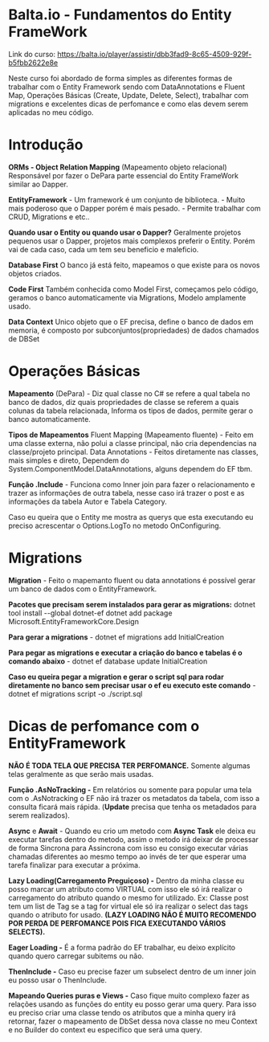 # Balta.io - Fundamentos do Entity FrameWork
Link do curso: https://balta.io/player/assistir/dbb3fad9-8c65-4509-929f-b5fbb2622e8e

Neste curso foi abordado de forma simples as diferentes formas de trabalhar com o Entity Framework sendo com DataAnnotations e Fluent Map, Operações Básicas (Create, Update, Delete, Select), trabalhar com migrations e excelentes dicas de perfomance e como elas devem serem aplicadas no meu código. 

# Introdução
**ORMs - Object Relation Mapping** (Mapeamento objeto relacional)
    Responsável por fazer o DePara parte essencial do Entity FrameWork similar ao Dapper.

**EntityFramework** - Um framework é um conjunto de biblioteca.
    - Muito mais poderoso que o Dapper porém é mais pesado.
    - Permite trabalhar com CRUD, Migrations e etc..

**Quando usar o Entity ou quando usar o Dapper?**
Geralmente projetos pequenos usar o Dapper, projetos mais complexos preferir o Entity. Porém vai de cada caso, cada um tem seu beneficio e maleficio.

**Database First**
O banco já está feito, mapeamos o que existe para os novos objetos criados.

**Code First**
Também conhecida como Model First, começamos pelo código, geramos o banco automaticamente via Migrations, Modelo amplamente usado.

**Data Context**
Unico objeto que o EF precisa, define o banco de dados em memoria, é composto por subconjuntos(propriedades) de dados chamados de DBSet

# Operações Básicas
**Mapeamento** (DePara) - Diz qual classe no C# se refere a qual tabela no banco de dados, diz quais propriedades de classe se referem a quais colunas da tabela relacionada, Informa os tipos de dados, permite gerar o banco automaticamente.

**Tipos de Mapeamentos**
    Fluent Mapping (Mapeamento fluente) - Feito em uma classe externa, não polui a classe principal, não cria dependencias na classe/projeto principal.
    Data Annotations - Feitos diretamente nas classes, mais simples e direto, Dependem do System.ComponentModel.DataAnnotations, alguns dependem do EF tbm.

**Função .Include** - Funciona como Inner join para fazer o relacionamento e trazer as informações de outra tabela, nesse caso irá trazer o post e as informações da tabela Autor e Tabela Category.

Caso eu queira que o Entity me mostra as querys que esta executando eu preciso acrescentar o Options.LogTo no metodo OnConfiguring.


# Migrations
**Migration** - Feito o mapemanto fluent ou data annotations é possível gerar um banco de dados com o EntityFramework.

**Pacotes que precisam serem instalados para gerar as migrations:**
dotnet tool install --global dotnet-ef
dotnet add package Microsoft.EntityFrameworkCore.Design

**Para gerar a migrations** - dotnet ef migrations add InitialCreation

**Para pegar as migrations e executar a criação do banco e tabelas é o comando abaixo** - dotnet ef database update InitialCreation

**Caso eu queira pegar a migration e gerar o script sql para rodar diretamente no banco sem precisar usar o ef eu executo este comando** - dotnet ef migrations script -o ./script.sql


# Dicas de perfomance com o EntityFramework

**NÃO É TODA TELA QUE PRECISA TER PERFOMANCE.** Somente algumas telas geralmente as que serão mais usadas.

**Função .AsNoTracking -** Em relatórios ou somente para popular uma tela com o .AsNotracking o EF não irá trazer os metadatos da tabela, com isso a consulta ficará mais rápida. (**Update** precisa que tenha os metadados para serem realizados).

**Async** e **Await** - Quando eu crio um metodo com **Async Task<Tipo>** ele deixa eu executar tarefas dentro do metodo, assim o metodo irá deixar de processar de forma Sincrona para Assincrona com isso eu consigo executar várias chamadas diferentes ao mesmo tempo ao invés de ter que esperar uma tarefa finalizar para executar a próxima.

**Lazy Loading(Carregamento Preguiçoso) -**  Dentro da minha classe eu posso marcar um atributo como VIRTUAL com isso ele só irá realizar o carregamento do atributo quando o mesmo for utilizado. 
    Ex: Classe post tem um list de Tag se a tag for virtual ele só ira realizar o select das tags quando o atributo for usado. **(LAZY LOADING NÃO É MUITO RECOMENDO POR PERDA DE PERFOMANCE POIS FICA EXECUTANDO VÁRIOS SELECTS).**

**Eager Loading -** É a forma padrão do EF trabalhar, eu deixo explícito quando quero carregar subitems ou não.

**ThenInclude -** Caso eu precise fazer um subselect dentro de um inner join eu posso usar o ThenInclude.

**Mapeando Queries puras e Views -** Caso fique muito complexo fazer as relações usando as funções do entity eu posso gerar uma query. Para isso eu preciso criar uma classe tendo os atributos que a minha query irá retornar, fazer o mapeamento de DbSet dessa nova classe no meu Context e no Builder do context eu especifico que será uma query.